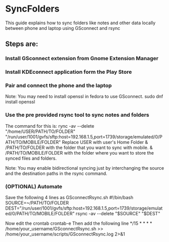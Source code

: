 # SyncFolders
This guide explains how to sync folders like notes and other data locally between phone and laptop using GSconnect and rsync

## Steps are:
### Install GSconnect extension from Gnome Extension Manager

### Install KDEconnect application form the Play Store

### Pair and connect the phone and the laptop
Note: You may need to install openssl in fedora to use GSconnect.
sudo dnf install openssl

### Use the pre provided rsync tool to sync notes and folders
The command for this is:
rync -av --delete "/home/USER/PATH/TO/FOLDER" "/run/user/1001/gvfs/sftp:host=192.168.1.5,port=1739/storage/emulated/0/PATH/TO/MOBILE/FOLDER"
Replace USER with user's Home Folder
  & /PATH/TO/FOLDER with the folder that you want to sync with mobile.
  & /PATH/TO/MOBILE/FOLDER with the folder where you want to store the synced files and folders.

Note: You may enable bidirectional syncing just by interchanging the source and the destination paths in the rsync command.

### (OPTIONAL) Automate
Save the following 4 lines as GSconnectRsync.sh
#!/bin/bash
SOURCE=~/PATH/TO/FOLDER
DEST="/run/user/1001/gvfs/sftp:host=192.168.1.5,port=1739/storage/emulated/0/PATH/TO/MOBILE/FOLDER"
rsync -av --delete "$SOURCE" "$DEST"

Now edit the crontab
  crontab-e
Then add the following line
  */15 * * * * /home/your_username/GSconnectRsync.sh >> /home/your_username/scripts/GSconnectRsync.log 2>&1
